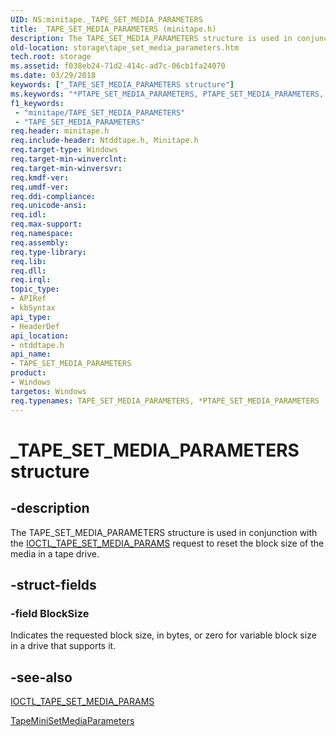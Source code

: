 ```yaml
---
UID: NS:minitape._TAPE_SET_MEDIA_PARAMETERS
title: _TAPE_SET_MEDIA_PARAMETERS (minitape.h)
description: The TAPE_SET_MEDIA_PARAMETERS structure is used in conjunction with the IOCTL_TAPE_SET_MEDIA_PARAMS request to reset the block size of the media in a tape drive.
old-location: storage\tape_set_media_parameters.htm
tech.root: storage
ms.assetid: f038eb24-71d2-414c-ad7c-06cb1fa24070
ms.date: 03/29/2018
keywords: ["_TAPE_SET_MEDIA_PARAMETERS structure"]
ms.keywords: "*PTAPE_SET_MEDIA_PARAMETERS, PTAPE_SET_MEDIA_PARAMETERS, PTAPE_SET_MEDIA_PARAMETERS structure pointer [Storage Devices], TAPE_SET_MEDIA_PARAMETERS, TAPE_SET_MEDIA_PARAMETERS structure [Storage Devices], _TAPE_SET_MEDIA_PARAMETERS, ntddtape/PTAPE_SET_MEDIA_PARAMETERS, ntddtape/TAPE_SET_MEDIA_PARAMETERS, storage.tape_set_media_parameters, structs-tape_83d386fe-a430-4c8f-af97-2f6c7ecc4b67.xml"
f1_keywords:
 - "minitape/TAPE_SET_MEDIA_PARAMETERS"
 - "TAPE_SET_MEDIA_PARAMETERS"
req.header: minitape.h
req.include-header: Ntddtape.h, Minitape.h
req.target-type: Windows
req.target-min-winverclnt: 
req.target-min-winversvr: 
req.kmdf-ver: 
req.umdf-ver: 
req.ddi-compliance: 
req.unicode-ansi: 
req.idl: 
req.max-support: 
req.namespace: 
req.assembly: 
req.type-library: 
req.lib: 
req.dll: 
req.irql: 
topic_type:
- APIRef
- kbSyntax
api_type:
- HeaderDef
api_location:
- ntddtape.h
api_name:
- TAPE_SET_MEDIA_PARAMETERS
product:
- Windows
targetos: Windows
req.typenames: TAPE_SET_MEDIA_PARAMETERS, *PTAPE_SET_MEDIA_PARAMETERS
---
```


# _TAPE_SET_MEDIA_PARAMETERS structure


## -description


The TAPE_SET_MEDIA_PARAMETERS structure is used in conjunction with the <a href="https://docs.microsoft.com/windows-hardware/drivers/ddi/ntddtape/ni-ntddtape-ioctl_tape_set_media_params">IOCTL_TAPE_SET_MEDIA_PARAMS</a> request to reset the block size of the media in a tape drive.


## -struct-fields




### -field BlockSize

Indicates the requested block size, in bytes, or zero for variable block size in a drive that supports it. 


## -see-also




<a href="https://docs.microsoft.com/windows-hardware/drivers/ddi/ntddtape/ni-ntddtape-ioctl_tape_set_media_params">IOCTL_TAPE_SET_MEDIA_PARAMS</a>



<a href="https://docs.microsoft.com/windows-hardware/drivers/ddi/minitape/nc-minitape-tape_process_command_routine">TapeMiniSetMediaParameters</a>
 

 

